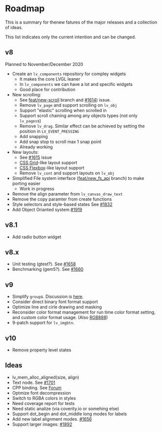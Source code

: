 # Roadmap

This is a summary for thenew fatures of the major releases and a collection of ideas. 

This list indicates only the current intention and can be changed.

## v8
Planned to November/December 2020
- Create an `lv_components` repository for compley widgets
   - It makes the core LVGL leaner
   - In `lv_components` we can have a lot and specific widgets
   - Good place for contribution
- New scrolling:
  - See [feat/new-scroll](https://github.com/lvgl/lvgl/tree/feat/new-scroll) branch and  [#1614](https://github.com/lvgl/lvgl/issues/1614)) issue.
  - Remove `lv_page` and support scrolling on `lv_obj`
  - Support "elastic" scrolling when scrolled in
  - Support scroll chaining among any objects types (not only `lv_pages`s)
  - Remove `lv_drag`. Similar effect can be achieved by setting the position in `LV_EVENT_PRESSING`
  - Add snapping
  - Add snap stop to scroll max 1 snap point
  - Already working
- New layouts:
  - See [#1615](https://github.com/lvgl/lvgl/issues/1615) issue
  - [CSS Grid](https://css-tricks.com/snippets/css/a-guide-to-grid/)-like layout support
  - [CSS Flexbox](https://css-tricks.com/snippets/css/a-guide-to-flexbox/)-like layout support
  - Remove `lv_cont` and support layouts on `lv_obj`
- Simplified File system interface ([feat/new_fs_api](https://github.com/lvgl/lvgl/tree/feat/new-fs-api) branch) to make porting easier
  - Work in progress
- Remove the align parameter from `lv_canvas_draw_text`
- Remove the copy paramter from create functions
- Style selectors and style-based states See [#1832](https://github.com/lvgl/lvgl/issues/1832)
- Add Object Orianted system [#1919](https://github.com/lvgl/lvgl/issues/1919)

## v8.1
- Add radio button widget

## v8.x
- Unit testing (gtest?). See [#1658](https://github.com/lvgl/lvgl/issues/1658)
- Benchmarking (gem5?). See [#1660](https://github.com/lvgl/lvgl/issues/1660)

## v9
- Simplify `group`s. Discussion is [here](https://forum.lvgl.io/t/lv-group-tabindex/2927/3).
- Consider direct binary font format support
- Optimize line and cirle drawing and masking
- Reconsider color format management for run time color format setting, and custom color format usage. (Also [RGB888](https://github.com/lvgl/lvgl/issues/1722))
- 9-patch support for `lv_imgbtn`.

## v10
- Remove property level states


## Ideas
- lv_mem_alloc_aligned(size, align)
- Text node. See [#1701](https://github.com/lvgl/lvgl/issues/1701#issuecomment-699479408)
- CPP binding. See [Forum](https://forum.lvgl.io/t/is-it-possible-to-officially-support-optional-cpp-api/2736)
- Optmize font decompression
- Switch to RGBA colors in styles
- Need coverage report for tests
- Need static analize (via coverity.io or somehing else)
- Support dot_begin and dot_middle long modes for labels
- Add new label alignment modes. [#1656](https://github.com/lvgl/lvgl/issues/1656)
- Support larger images: [#1892](https://github.com/lvgl/lvgl/issues/1892)
